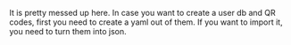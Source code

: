 It is pretty messed up here. In case you want to create a user db and QR codes, first you need to create a yaml out of them. If you want to import it, you need to turn them into json. 
